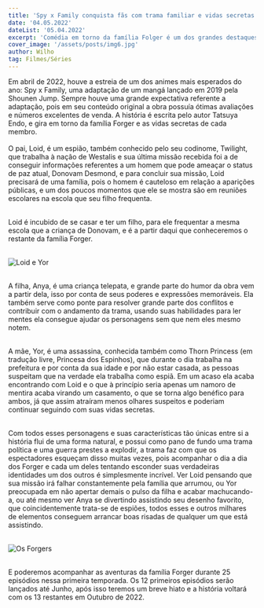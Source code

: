 ```yaml
---
title: 'Spy x Family conquista fãs com trama familiar e vidas secretas de cada um'
date: '04.05.2022'
dateList: '05.04.2022'
excerpt: 'Comédia em torno da família Folger é um dos grandes destaques de 2022.'
cover_image: '/assets/posts/img6.jpg'
author: Wilho
tag: Filmes/Séries
---
```


Em abril de 2022, houve a estreia de um dos animes mais esperados do ano: Spy x Family, uma adaptação de um mangá lançado em 2019 pela Shounen Jump. Sempre houve uma grande expectativa referente a adaptação, pois em seu conteúdo original a obra possuía ótimas avaliações e números excelentes de venda. A história é escrita pelo autor Tatsuya Endo, e gira em torno da família Forger e as vidas secretas de cada membro.
\
&nbsp;
\
O pai, Loid, é um espião, também conhecido pelo seu codinome, Twilight, que trabalha à nação de Westalis e sua última missão recebida foi a de conseguir informações referentes a um homem que pode ameaçar o status de paz atual, Donovam Desmond, e para concluir sua missão, Loid precisará de uma família, pois o homem é cauteloso em relação a aparições públicas, e um dos poucos momentos que ele se mostra são em reuniões escolares na escola que seu filho frequenta.
\
&nbsp;

Loid é incubido de se casar e ter um filho, para ele frequentar a mesma escola que a criança de Donovam, e é a partir daqui que conheceremos o restante da família Forger.
\
&nbsp;

![Loid e Yor](/assets/posts/spyxfamily/proposal.jpg)
\
&nbsp;

A filha, Anya, é uma criança telepata, e grande parte do humor da obra vem a partir dela, isso por conta de seus poderes e expressões memoráveis. Ela também serve como ponte para resolver grande parte dos conflitos e contribuir com o andamento da trama, usando suas habilidades para ler mentes ela consegue ajudar os personagens sem que nem eles mesmo notem.
\
&nbsp;

A mãe, Yor, é uma assassina, conhecida também como Thorn Princess (em tradução livre, Princesa dos Espinhos), que durante o dia trabalha na prefeitura e por conta da sua idade e por não estar casada, as pessoas suspeitam que na verdade ela trabalha como espiã. Em um acaso ela acaba encontrando com Loid e o que à princípio seria apenas um namoro de mentira acaba virando um casamento, o que se torna algo benéfico para ambos, já que assim atraíram menos olhares suspeitos e poderiam continuar seguindo com suas vidas secretas.
\
&nbsp;


Com todos esses personagens e suas características tão únicas entre si a história flui de uma forma natural, e possui como pano de fundo uma trama política e uma guerra prestes a explodir, a trama faz com que os espectadores esqueçam disso muitas vezes, pois acompanhar o dia a dia dos Forger e cada um deles tentando esconder suas verdadeiras identidades um dos outros é simplesmente incrível. Ver Loid pensando que sua missão irá falhar constantemente pela família que arrumou, ou Yor preocupada em não apertar demais o pulso da filha e acabar machucando-a, ou até mesmo ver Anya se divertindo assistindo seu desenho favorito, que coincidentemente trata-se de espiões, todos esses e outros milhares de elementos conseguem arrancar boas risadas de qualquer um que está assistindo.
\
&nbsp;

![Os Forgers](/assets/posts/spyxfamily/familia-forger.png)
\
&nbsp;

E poderemos acompanhar as aventuras da família Forger durante 25 episódios nessa primeira temporada. Os 12 primeiros episódios serão lançados até Junho, após isso teremos um breve hiato e a história voltará com os 13 restantes em Outubro de 2022.
\
&nbsp;